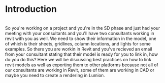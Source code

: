 # Introduction
<br> 
So you're working on a project and you're in the SD phase and just had your meeting with your consultants and you'll have two consultants working in revit with you as well. We need to show their information in the model, one of which is their sheets, gridlines, column locations, and lights for some examples. So there you are workin in Revit and you've recieved an email from your consultant stating that their model is ready for you to link in, how do you do this? Here we will be discussing best practices on how to link revit models as well as exporting them to other platforms because not all of our consultants are working in Revit, some of them are working in CAD or maybe you need to create a rendering in Lumion.  
